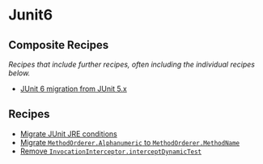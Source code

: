 # Junit6

## Composite Recipes

_Recipes that include further recipes, often including the individual recipes below._

* [JUnit 6 migration from JUnit 5.x](./junit5to6migration.md)

## Recipes

* [Migrate JUnit JRE conditions](./minimumjreconditions.md)
* [Migrate `MethodOrderer.Alphanumeric` to `MethodOrderer.MethodName`](./migratemethodordereralphanumeric.md)
* [Remove `InvocationInterceptor.interceptDynamicTest`](./removeinterceptdynamictest.md)


